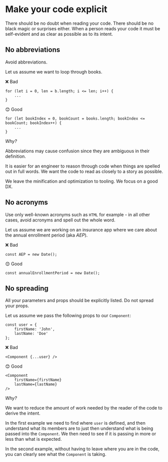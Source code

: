 # Make your code explicit

There should be no doubt when reading your code. There should be no black magic or surprises either. When a person reads your code it must be self-evident and as clear as possible as to its intent.

## No abbreviations

Avoid abbreviations.

Let us assume we want to loop through books.

❌ Bad

```
for (let i = 0, len = b.length; i <= len; i++) {
    ...
}
```

😊 Good

```
for (let bookIndex = 0, bookCount = books.length; bookIndex <= bookCount; bookIndex++) {
    ...
}
```

_Why?_

Abbreviations may cause confusion since they are ambiguous in their definition.

It is easier for an engineer to reason through code when things are spelled out in full words.  We want the code to read as closely to a story as possible.

We leave the minification and optimization to tooling.  We focus on a good DX.

## No acronyms

Use only well-known acronyms such as `HTML` for example - in all other cases, avoid acronyms and spell out the whole word.

Let us assume we are working on an insurance app where we care about the annual enrollment period (aka _AEP_).

❌ Bad

```
const AEP = new Date();
```

😊 Good

```
const annualEnrollmentPeriod = new Date();
```

## No spreading

All your parameters and props should be explicitly listed. Do not spread your props.

Let us assume we pass the following props to our `Component`:

```
const user = {
    firstName: 'John',
    lastName: 'Doe'
};
```

❌ Bad

```
<Component {...user} />
```

😊 Good

```
<Component 
    firstName={firstName} 
    lastName={lastName} 
/>
```

_Why?_

We want to reduce the amount of work needed by the reader of the code to derive the intent.

In the first example we need to find where `user` is defined, and then understand what its members are to just then understand what is being passed into the `Component`. We then need to see if it is passing in more or less than what is expected.

In the second example, without having to leave where you are in the code, you can clearly see what the `Component` is taking.